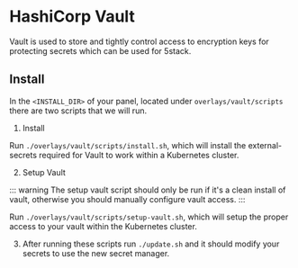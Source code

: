 # HashiCorp Vault

Vault is used to store and tightly control access to encryption keys for protecting secrets which can be used for 5stack.

## Install

In the `<INSTALL_DIR>` of your panel, located under `overlays/vault/scripts` there are two scripts that we will run.

1. Install

Run `./overlays/vault/scripts/install.sh`, which will install the external-secrets required for Vault to work within a Kubernetes cluster.

2. Setup Vault

::: warning
The setup vault script should only be run if it's a clean install of vault, otherwise you should manually configure vault access.
:::

Run `./overlays/vault/scripts/setup-vault.sh`, which will setup the proper access to your vault within the Kubernetes cluster.

3. After running these scripts run `./update.sh` and it should modify your secrets to use the new secret manager.
